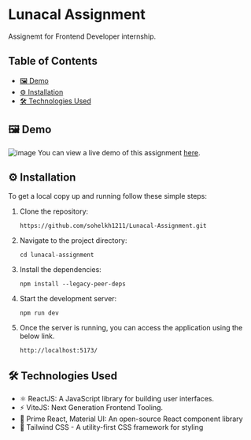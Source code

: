 # Lunacal Assignment

Assignemt for Frontend Developer internship.

## Table of Contents
- [🖼️ Demo](#%EF%B8%8F-demo)
- [⚙️ Installation](#%EF%B8%8F-installation)
- [🛠️ Technologies Used](#%EF%B8%8F-technologies-used)

## 🖼️ Demo
![image](https://github.com/user-attachments/assets/5aa736db-0c93-4cdc-9c24-ce503db858d5)
You can view a live demo of this assignment [here]().

## ⚙️ Installation
To get a local copy up and running follow these simple steps:

1. Clone the repository:
   
   ```
   https://github.com/sohelkh1211/Lunacal-Assignment.git
   ```
2. Navigate to the project directory:
   
   ```
   cd lunacal-assignment
   ```
3. Install the dependencies:
   
   ```
   npm install --legacy-peer-deps
   ```
4. Start the development server:
   
   ```
   npm run dev
   ```
5. Once the server is running, you can access the application using the below link.
   ```
   http://localhost:5173/
   ```

## 🛠️ Technologies Used
- ⚛️ ReactJS: A JavaScript library for building user interfaces.
- ⚡ ViteJS: Next Generation Frontend Tooling.
- 🎨 Prime React, Material UI: An open-source React component library
- 🎨 Tailwind CSS - A utility-first CSS framework for styling
